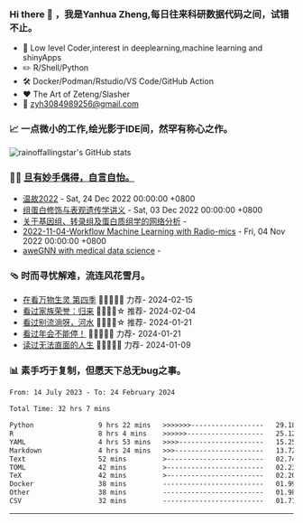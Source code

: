  <!--

Thank you if you like this profile README!

BUT, please DO NOT copy this and create your profile based on it.

You can use it as a reference, and copy a part of it, but DO NOT copy
all of this and create your profile based on it.

It is very common that you forget to change some information and leave
mine in your profile. This has happened too many times.

And, this profile README is auto-updated by GitHub Actions, you can read
[the official documentation](https://docs.github.com/actions) to learn
how to use it.

Only when you know what you are copying should you paste it. So, again,
please DO NOT copy this and create your profile based on it.

What's more, you can find other awesome profile READMEs at
https://github.com/abhisheknaiidu/awesome-github-profile-readme. There
could be a profile README that fits you better than this one.

Wish you a good-looking profile README!

                                   —— ouuan (https://github.com/ouuan)

-->

### Hi there 👋 ，我是Yanhua Zheng,每日往来科研数据代码之间，试错不止。

- :briefcase: Low level Coder,interest in deeplearning,machine learning and shinyApps<br/>
- :pencil2: R/Shell/Python<br/>
- :hammer_and_wrench: Docker/Podman/Rstudio/VS Code/GitHub Action<br/>
- :hearts: The Art of Zeteng/Slasher<br/>
- :email: zyh3084989256@gmail.com<br/>

  
### 📈 一点微小的工作,绘光影于IDE间，然罕有称心之作。

![rainoffallingstar's GitHub stats](https://github-readme-stats.vercel.app/api?username=rainoffallingstar&show_icons=true&count_private=true&theme=vue)
  
### 🤾‍♂️ <a href="https://rainoffallingstar.github.io" target="_blank">旦有妙手偶得，自言自怡。</a>

<!-- START_SECTION:blog -->
* <a href='http://rainoffallingstar.gitee.io/posts/2022/12/24/%E6%B8%A9%E6%95%852022.html' target='_blank'>温故2022</a> - Sat, 24 Dec 2022 00:00:00 +0800
* <a href='http://rainoffallingstar.gitee.io/posts/2022/12/03/CMU%E7%BB%84%E8%9B%8B%E7%99%BD%E4%BF%AE%E9%A5%B0%E8%AE%B2%E4%B9%89.html' target='_blank'>组蛋白修饰与表观遗传学讲义</a> - Sat, 03 Dec 2022 00:00:00 +0800
* <a href='http://rainoffallingstar.gitee.io/posts/2022/12/01/%E5%85%B3%E4%BA%8E%E5%9F%BA%E5%9B%A0%E7%BB%84%E8%BD%AC%E5%BD%95%E7%BB%84%E5%8F%8A%E8%9B%8B%E7%99%BD%E8%B4%A8%E7%BB%84%E5%AD%A6%E7%9A%84%E7%BD%91%E7%BB%9C%E5%88%86%E6%9E%90.html' target='_blank'>关于基因组、转录组及蛋白质组学的网络分析</a> - 
* <a href='http://rainoffallingstar.gitee.io/posts/2022/11/04/Workflow-Machine-Learning-with-Radio-mics.html' target='_blank'>2022-11-04-Workflow Machine Learning with Radio-mics</a> - Fri, 04 Nov 2022 00:00:00 +0800
* <a href='http://rainoffallingstar.gitee.io/posts/2022/09/20/awesom-eGNNwithmedical.html' target='_blank'>aweGNN with medical data science</a> - 
<!-- END_SECTION:blog -->

### 🩴 时而寻忧解难，流连风花雪月。

<!-- START_SECTION:douban -->
* <a href='http://movie.douban.com/subject/35729990/' target='_blank'>在看万物生灵 第四季</a> 🌟🌟🌟🌟🌟 力荐- 2024-02-15
* <a href='http://movie.douban.com/subject/36490335/' target='_blank'>看过家族荣誉：归来</a> 🌟🌟🌟🌟☆ 推荐- 2024-02-04
* <a href='http://movie.douban.com/subject/36300768/' target='_blank'>看过别流淌呀，河水</a> 🌟🌟🌟🌟☆ 推荐- 2024-01-21
* <a href='http://movie.douban.com/subject/35725869/' target='_blank'>看过年会不能停！</a> 🌟🌟🌟🌟🌟 力荐- 2024-01-21
* <a href='https://book.douban.com/subject/35167966/' target='_blank'>读过无法直面的人生</a> 🌟🌟🌟🌟🌟 力荐- 2024-01-09
<!-- END_SECTION:douban -->

### :bar_chart: 素手巧于复制，但愿天下总无bug之事。

<!--START_SECTION:waka-->

```txt
From: 14 July 2023 - To: 24 February 2024

Total Time: 32 hrs 7 mins

Python                9 hrs 22 mins   >>>>>>>------------------   29.18 %
R                     8 hrs 4 mins    >>>>>>-------------------   25.12 %
YAML                  4 hrs 53 mins   >>>>---------------------   15.25 %
Markdown              4 hrs 24 mins   >>>----------------------   13.72 %
Text                  52 mins         >------------------------   02.74 %
TOML                  42 mins         >------------------------   02.23 %
TeX                   42 mins         >------------------------   02.20 %
Docker                38 mins         -------------------------   01.99 %
Other                 38 mins         -------------------------   01.98 %
CSV                   32 mins         -------------------------   01.71 %
```

<!--END_SECTION:waka-->

---

